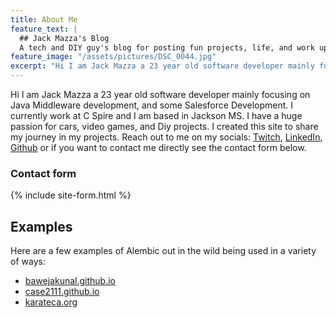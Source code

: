 ```yaml
---
title: About Me
feature_text: |
  ## Jack Mazza's Blog
  A tech and DIY guy's blog for posting fun projects, life, and work updates.
feature_image: "/assets/pictures/DSC_0044.jpg"
excerpt: "Hi I am Jack Mazza a 23 year old software developer mainly focusing on Java Middleware development, and some Salesforce Development. I currently work at C Spire and I am based in Jackson MS. I have a huge passion for cars, video games, and Diy projects. I created this site to share my journey in my projects."
---
```

Hi I am Jack Mazza a 23 year old software developer mainly focusing on Java Middleware development, and some Salesforce Development. I currently work at C Spire and I am based in Jackson MS. I have a huge passion for cars, video games, and Diy projects. I created this site to share my journey in my projects. Reach out to me on my socials: [Twitch](https://www.twitch.tv/tonycannoli1), [LinkedIn](https://www.linkedin.com/in/jack-mazza/), [Github](https://github.com/jmazza097) or if you want to contact me directly see the contact form below.


### Contact form

{% include site-form.html %}



## Examples

Here are a few examples of Alembic out in the wild being used in a variety of ways:

- [bawejakunal.github.io](https://bawejakunal.github.io/)
- [case2111.github.io](https://case2111.github.io/)
- [karateca.org](https://www.karateca.org/)
